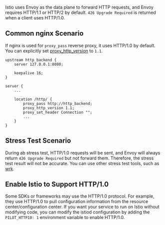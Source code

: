 

Istio uses Envoy as the data plane to forward HTTP requests, and Envoy requires HTTP/1.1 or HTTP/2 by default. `426 Upgrade Required` is returned when a client uses HTTP/1.0.

## Common nginx Scenario

If nginx is used for `proxy_pass` reverse proxy, it uses HTTP/1.0 by default. You can explicitly set [proxy_http_version](https://nginx.org/en/docs/http/ngx_http_proxy_module.html#proxy_http_version) to `1.1`.

```nginx
upstream http_backend {
    server 127.0.0.1:8080;

    keepalive 16;
}

server {
    ...

    location /http/ {
        proxy_pass http://http_backend;
        proxy_http_version 1.1;
        proxy_set_header Connection "";
        ...
    }
}
```

## Stress Test Scenario

During ab stress test, HTTP/1.0 requests will be sent, and Envoy will always return `426 Upgrade Required` but not forward them. Therefore, the stress test result will not be accurate. You can use other stress test tools, such as [wrk](https://github.com/wg/wrk).

## Enable Istio to Support HTTP/1.0

Some SDKs or frameworks may use the HTTP/1.0 protocol. For example, they use HTTP/1.0 to pull configuration information from the resource center/configuration center. If you want your service to run on Istio without modifying code, you can modify the istiod configuration by adding the `PILOT_HTTP10: 1` environment variable to enable HTTP/1.0.
